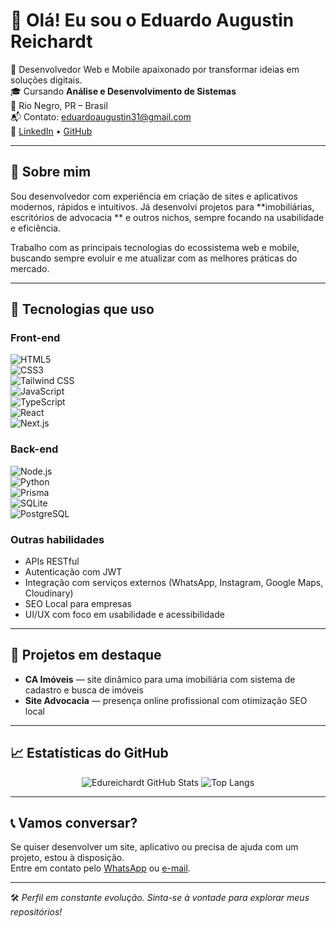 # 👋 Olá! Eu sou o Eduardo Augustin Reichardt

🎯 Desenvolvedor Web e Mobile apaixonado por transformar ideias em soluções digitais.  
🎓 Cursando **Análise e Desenvolvimento de Sistemas**  
📍 Rio Negro, PR – Brasil  
📬 Contato: [eduardoaugustin31@gmail.com](mailto:eduardoaugustin31@gmail.com)  
🔗 [LinkedIn](https://www.linkedin.com/in/eduardo-reichardt) • [GitHub](https://github.com/Edureichardt)

---

## 🧠 Sobre mim

Sou desenvolvedor com experiência em criação de sites e aplicativos modernos, rápidos e intuitivos. Já desenvolvi projetos para **imobiliárias, escritórios de advocacia ** e outros nichos, sempre focando na usabilidade e eficiência.

Trabalho com as principais tecnologias do ecossistema web e mobile, buscando sempre evoluir e me atualizar com as melhores práticas do mercado.

---

## 🚀 Tecnologias que uso

### Front-end  
![HTML5](https://img.shields.io/badge/HTML5-E34F26?style=for-the-badge&logo=html5&logoColor=white)  
![CSS3](https://img.shields.io/badge/CSS3-1572B6?style=for-the-badge&logo=css3&logoColor=white)  
![Tailwind CSS](https://img.shields.io/badge/Tailwind-06B6D4?style=for-the-badge&logo=tailwindcss&logoColor=white)  
![JavaScript](https://img.shields.io/badge/JavaScript-F7DF1E?style=for-the-badge&logo=javascript&logoColor=black)  
![TypeScript](https://img.shields.io/badge/TypeScript-3178C6?style=for-the-badge&logo=typescript&logoColor=white)  
![React](https://img.shields.io/badge/React-20232a?style=for-the-badge&logo=react&logoColor=61DAFB)  
![Next.js](https://img.shields.io/badge/Next.js-000000?style=for-the-badge&logo=nextdotjs&logoColor=white)

### Back-end  
![Node.js](https://img.shields.io/badge/Node.js-339933?style=for-the-badge&logo=nodedotjs&logoColor=white)  
![Python](https://img.shields.io/badge/Python-3776AB?style=for-the-badge&logo=python&logoColor=white)  
![Prisma](https://img.shields.io/badge/Prisma-2D3748?style=for-the-badge&logo=prisma&logoColor=white)  
![SQLite](https://img.shields.io/badge/SQLite-07405E?style=for-the-badge&logo=sqlite&logoColor=white)  
![PostgreSQL](https://img.shields.io/badge/PostgreSQL-336791?style=for-the-badge&logo=postgresql&logoColor=white)

### Outras habilidades  
- APIs RESTful  
- Autenticação com JWT  
- Integração com serviços externos (WhatsApp, Instagram, Google Maps, Cloudinary)  
- SEO Local para empresas  
- UI/UX com foco em usabilidade e acessibilidade  

---

## 📌 Projetos em destaque

- **CA Imóveis** — site dinâmico para uma imobiliária com sistema de cadastro e busca de imóveis  
- **Site Advocacia** — presença online profissional com otimização SEO local  


---

## 📈 Estatísticas do GitHub

<div align="center">

![Edureichardt GitHub Stats](https://github-readme-stats.vercel.app/api?username=Edureichardt&show_icons=true&theme=dracula&hide_border=true&custom_title=Estatísticas%20do%20GitHub)
![Top Langs](https://github-readme-stats.vercel.app/api/top-langs/?username=Edureichardt&layout=compact&theme=dracula&hide_border=true)

</div>

---

## 📞 Vamos conversar?

Se quiser desenvolver um site, aplicativo ou precisa de ajuda com um projeto, estou à disposição.  
Entre em contato pelo [WhatsApp](https://wa.me/5547992888473) ou [e-mail](mailto:eduardoaugustin31@gmail.com).

---

🛠 *Perfil em constante evolução. Sinta-se à vontade para explorar meus repositórios!*

